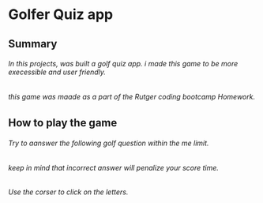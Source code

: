 # Golfer Quiz app

## Summary

###### In this projects, was built a golf quiz app. i made this game to be more execessible and user friendly.
###### this game was maade as a part of the Rutger coding bootcamp Homework.


## How to play the game 

###### Try to aanswer the following golf question within the me limit. 
###### keep in mind that incorrect answer will penalize your score time.
###### Use the corser to click on the letters.

